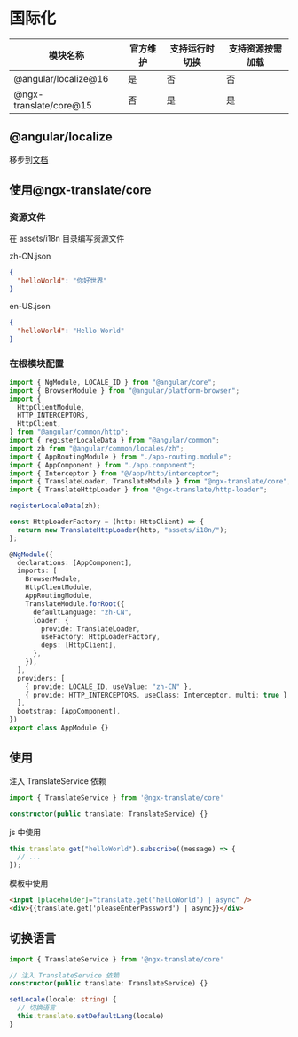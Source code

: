 # 国际化

| 模块名称               | 官方维护 | 支持运行时切换 | 支持资源按需加载 |
| ---------------------- | -------- | -------------- | ---------------- |
| @angular/localize@16   | 是       | 否             | 否               |
| @ngx-translate/core@15 | 否       | 是             | 是               |

## @angular/localize

移步到[文档](https://angular.cn/guide/i18n-common-add-package)

## 使用@ngx-translate/core

### 资源文件

在 assets/i18n 目录编写资源文件

zh-CN.json

```json
{
  "helloWorld": "你好世界"
}
```

en-US.json

```json
{
  "helloWorld": "Hello World"
}
```

### 在根模块配置

```ts
import { NgModule, LOCALE_ID } from "@angular/core";
import { BrowserModule } from "@angular/platform-browser";
import {
  HttpClientModule,
  HTTP_INTERCEPTORS,
  HttpClient,
} from "@angular/common/http";
import { registerLocaleData } from "@angular/common";
import zh from "@angular/common/locales/zh";
import { AppRoutingModule } from "./app-routing.module";
import { AppComponent } from "./app.component";
import { Interceptor } from "@/app/http/interceptor";
import { TranslateLoader, TranslateModule } from "@ngx-translate/core";
import { TranslateHttpLoader } from "@ngx-translate/http-loader";

registerLocaleData(zh);

const HttpLoaderFactory = (http: HttpClient) => {
  return new TranslateHttpLoader(http, "assets/i18n/");
};

@NgModule({
  declarations: [AppComponent],
  imports: [
    BrowserModule,
    HttpClientModule,
    AppRoutingModule,
    TranslateModule.forRoot({
      defaultLanguage: "zh-CN",
      loader: {
        provide: TranslateLoader,
        useFactory: HttpLoaderFactory,
        deps: [HttpClient],
      },
    }),
  ],
  providers: [
    { provide: LOCALE_ID, useValue: "zh-CN" },
    { provide: HTTP_INTERCEPTORS, useClass: Interceptor, multi: true },
  ],
  bootstrap: [AppComponent],
})
export class AppModule {}
```

## 使用

注入 TranslateService 依赖

```ts
import { TranslateService } from '@ngx-translate/core'

constructor(public translate: TranslateService) {}
```

js 中使用

```ts
this.translate.get("helloWorld").subscribe((message) => {
  // ...
});
```

模板中使用

```html
<input [placeholder]="translate.get('helloWorld') | async" />
<div>{{translate.get('pleaseEnterPassword') | async}}</div>
```

## 切换语言

```ts
import { TranslateService } from '@ngx-translate/core'

// 注入 TranslateService 依赖
constructor(public translate: TranslateService) {}

setLocale(locale: string) {
  // 切换语言
  this.translate.setDefaultLang(locale)
}
```
